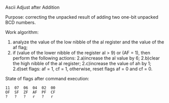 Ascii Adjust after Addition

Purpose: correcting the unpacked result of adding two one-bit unpacked BCD numbers.

Work algorithm:
1) analyze the value of the low nibble of the al register and the value of the af flag;
2) if (value of the lower nibble of the register al > 9) or (AF = 1), then perform the following actions:
	2.a)increase the al value by 6;
	2.b)clear the high nibble of the al register;
	2.c)increase the value of ah by 1;
	2.d)set flags: af = 1, cf = 1,
  otherwise, reset flags af = 0 and cf = 0.
  
State of flags after command execution: 
	
	11 	07 	06 	04 	02 	00 
	OF 	SF 	ZF 	AF 	PF 	CF 
	? 	?  	?  	r 	? 	r 

